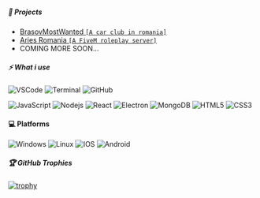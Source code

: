 ##### 🎯 Projects
- [BrasovMostWanted ``[A car club in romania]``](https://brasovmostwanted.ro/)
- [Aries Romania ``[A FiveM roleplay server]``](https://github.com/aries-ro)
- COMING MORE SOON...

##### ⚡ What i use
![VSCode](https://img.shields.io/badge/-VSCode-181717?style=flat-square&logo=visualstudiocode)
![Terminal](https://img.shields.io/badge/-Terminal-181717?style=flat-square&logo=powershell)
![GitHub](https://img.shields.io/badge/-GitHub-181717?style=flat-square&logo=github)

![JavaScript](https://img.shields.io/badge/-JavaScript-black?style=flat-square&logo=javascript)
![Nodejs](https://img.shields.io/badge/-Nodejs-black?style=flat-square&logo=Node.js)
![React](https://img.shields.io/badge/-React-black?style=flat-square&logo=react)
![Electron](https://img.shields.io/badge/-Electron-black?style=flat-square&logo=electron)
![MongoDB](https://img.shields.io/badge/-MongoDB-black?style=flat-square&logo=mongodb)
![HTML5](https://img.shields.io/badge/-HTML5-E34F26?style=flat-square&logo=html5&logoColor=white)
![CSS3](https://img.shields.io/badge/-CSS3-1572B6?style=flat-square&logo=css3)

#### 💻 Platforms
![Windows](https://img.shields.io/badge/-Windows-181717?style=flat-square&logo=windows)
![Linux](https://img.shields.io/badge/-Linux-181717?style=flat-square&logo=Linux)
![IOS](https://img.shields.io/badge/-IOS-181717?style=flat-square&logo=apple)
![Android](https://img.shields.io/badge/-Android-181717?style=flat-square&logo=android)

##### 🏆 GitHub Trophies 
[![trophy](https://github-profile-trophy.vercel.app/?username=OxiJenuuu)](https://github.com/ryo-ma/github-profile-trophy)

